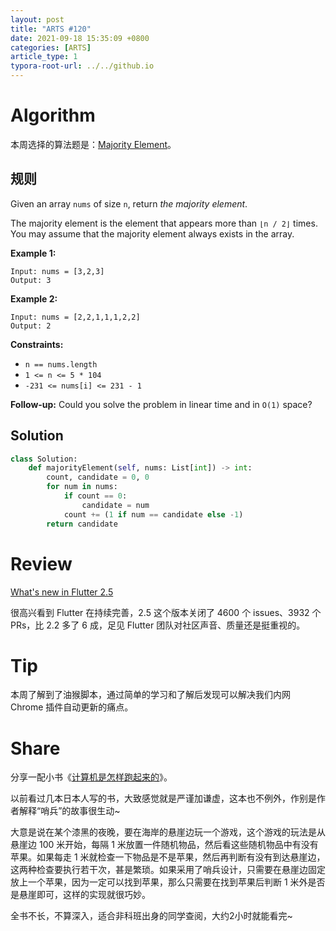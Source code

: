 ```yaml
---
layout: post
title: "ARTS #120"
date: 2021-09-18 15:35:09 +0800
categories: [ARTS]
article_type: 1
typora-root-url: ../../github.io
---
```



# Algorithm

本周选择的算法题是：[Majority Element](https://leetcode.com/problems/majority-element/)。


## 规则

Given an array `nums` of size `n`, return *the majority element*.

The majority element is the element that appears more than `⌊n / 2⌋` times. You may assume that the majority element always exists in the array.

 

**Example 1:**

```
Input: nums = [3,2,3]
Output: 3
```

**Example 2:**

```
Input: nums = [2,2,1,1,1,2,2]
Output: 2
```

 

**Constraints:**

- `n == nums.length`
- `1 <= n <= 5 * 104`
- `-231 <= nums[i] <= 231 - 1`

 

**Follow-up:** Could you solve the problem in linear time and in `O(1)` space?

## Solution

```python
class Solution:
    def majorityElement(self, nums: List[int]) -> int:
        count, candidate = 0, 0
        for num in nums:
            if count == 0:
                candidate = num
            count += (1 if num == candidate else -1)        
        return candidate
```


# Review

[What's new in Flutter 2.5](https://medium.com/flutter/whats-new-in-flutter-2-5-6f080c3f3dc)

很高兴看到 Flutter 在持续完善，2.5 这个版本关闭了 4600 个 issues、3932 个 PRs，比 2.2 多了 6 成，足见 Flutter 团队对社区声音、质量还是挺重视的。

# Tip

本周了解到了油猴脚本，通过简单的学习和了解后发现可以解决我们内网 Chrome 插件自动更新的痛点。

# Share

分享一配小书《[计算机是怎样跑起来的](https://book.douban.com/subject/26397183/)》。

以前看过几本日本人写的书，大致感觉就是严谨加谦虚，这本也不例外，作别是作者解释“哨兵”的故事很生动~

大意是说在某个漆黑的夜晚，要在海岸的悬崖边玩一个游戏，这个游戏的玩法是从悬崖边 100 米开始，每隔 1 米放置一件随机物品，然后看这些随机物品中有没有苹果。如果每走 1 米就检查一下物品是不是苹果，然后再判断有没有到达悬崖边，这两种检查要执行若干次，甚是繁琐。如果采用了哨兵设计，只需要在悬崖边固定放上一个苹果，因为一定可以找到苹果，那么只需要在找到苹果后判断 1 米外是否是悬崖即可，这样的实现就很巧妙。

全书不长，不算深入，适合非科班出身的同学查阅，大约2小时就能看完~
